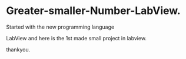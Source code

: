 # Greater-smaller-Number-LabView.

Started with the new programming language

LabView and here is the 1st made small project in labview.

thankyou.
